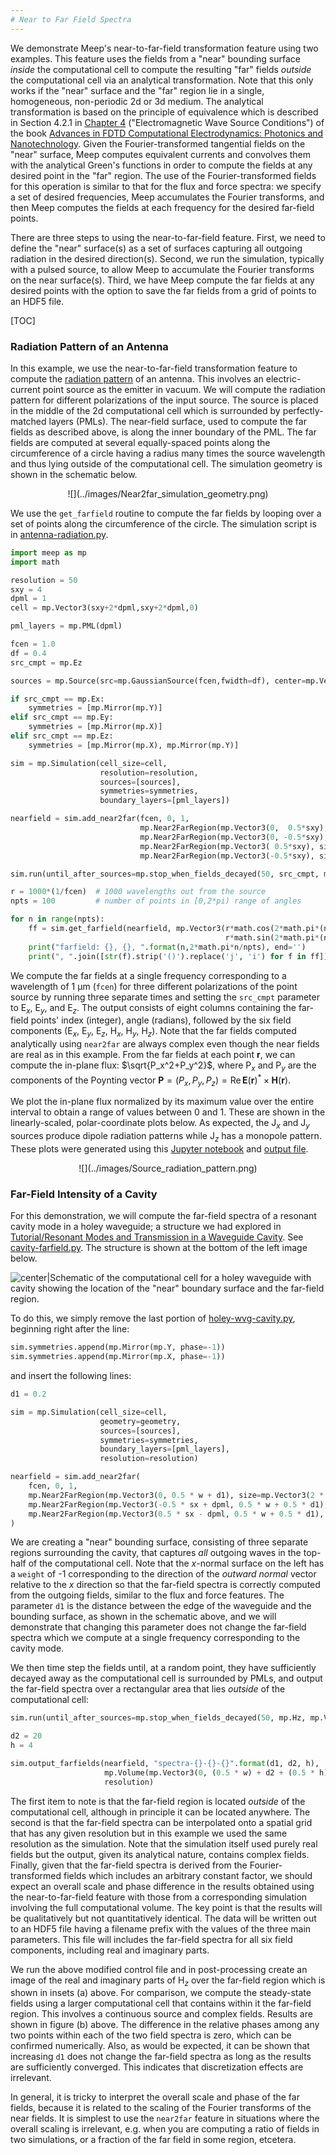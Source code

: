 ```yaml
---
# Near to Far Field Spectra
---
```


We demonstrate Meep's near-to-far-field transformation feature using two examples. This feature uses the fields from a "near" bounding surface <i>inside</i> the computational cell to compute the resulting "far" fields <i>outside</i> the computational cell via an analytical transformation. Note that this only works if the "near" surface and the "far" region lie in a single, homogeneous, non-periodic 2d or 3d medium. The analytical transformation is based on the principle of equivalence which is described in Section 4.2.1 in [Chapter 4](http://arxiv.org/abs/arXiv:1301.5366) ("Electromagnetic Wave Source Conditions") of the book [Advances in FDTD Computational Electrodynamics: Photonics and Nanotechnology](https://www.amazon.com/Advances-FDTD-Computational-Electrodynamics-Nanotechnology/dp/1608071707). Given the Fourier-transformed tangential fields on the "near" surface, Meep computes equivalent currents and convolves them with the analytical Green's functions in order to compute the fields at any desired point in the "far" region. The use of the Fourier-transformed fields for this operation is similar to that for the flux and force spectra: we specify a set of desired frequencies, Meep accumulates the Fourier transforms, and then Meep computes the fields at each frequency for the desired far-field points.

There are three steps to using the near-to-far-field feature. First, we need to define the "near" surface(s) as a set of surfaces capturing all outgoing radiation in the desired direction(s). Second, we run the simulation, typically with a pulsed source, to allow Meep to accumulate the Fourier transforms on the near surface(s). Third, we have Meep compute the far fields at any desired points with the option to save the far fields from a grid of points to an HDF5 file.

[TOC]

### Radiation Pattern of an Antenna

In this example, we use the near-to-far-field transformation feature to compute the [radiation pattern](https://en.wikipedia.org/wiki/Radiation_pattern) of an antenna. This involves an electric-current point source as the emitter in vacuum. We will compute the radiation pattern for different polarizations of the input source. The source is placed in the middle of the 2d computational cell which is surrounded by perfectly-matched layers (PMLs). The near-field surface, used to compute the far fields as described above, is along the inner boundary of the PML. The far fields are computed at several equally-spaced points along the circumference of a circle having a radius many times the source wavelength and thus lying outside of the computational cell. The simulation geometry is shown in the schematic below.

<center>
![](../images/Near2far_simulation_geometry.png)
</center>

We use the `get_farfield` routine to compute the far fields by looping over a set of points along the circumference of the circle. The simulation script is in [antenna-radiation.py](https://github.com/stevengj/meep/blob/master/python/examples/antenna-radiation.py).

```py
import meep as mp
import math

resolution = 50
sxy = 4
dpml = 1
cell = mp.Vector3(sxy+2*dpml,sxy+2*dpml,0)

pml_layers = mp.PML(dpml)

fcen = 1.0
df = 0.4
src_cmpt = mp.Ez

sources = mp.Source(src=mp.GaussianSource(fcen,fwidth=df), center=mp.Vector3(), component=src_cmpt)

if src_cmpt == mp.Ex:
    symmetries = [mp.Mirror(mp.Y)]
elif src_cmpt == mp.Ey:
    symmetries = [mp.Mirror(mp.X)]
elif src_cmpt == mp.Ez:
    symmetries = [mp.Mirror(mp.X), mp.Mirror(mp.Y)]

sim = mp.Simulation(cell_size=cell,
                    resolution=resolution,
                    sources=[sources],
                    symmetries=symmetries,
                    boundary_layers=[pml_layers])

nearfield = sim.add_near2far(fcen, 0, 1,
                             mp.Near2FarRegion(mp.Vector3(0,  0.5*sxy), size=mp.Vector3(sxy)),
                             mp.Near2FarRegion(mp.Vector3(0, -0.5*sxy), size=mp.Vector3(sxy), weight=-1.0),
                             mp.Near2FarRegion(mp.Vector3( 0.5*sxy), size=mp.Vector3(0,sxy)),
                             mp.Near2FarRegion(mp.Vector3(-0.5*sxy), size=mp.Vector3(0,sxy), weight=-1.0))

sim.run(until_after_sources=mp.stop_when_fields_decayed(50, src_cmpt, mp.Vector3(), 1e-8))

r = 1000*(1/fcen)  # 1000 wavelengths out from the source
npts = 100         # number of points in [0,2*pi) range of angles

for n in range(npts):
    ff = sim.get_farfield(nearfield, mp.Vector3(r*math.cos(2*math.pi*(n/npts)),
                                                r*math.sin(2*math.pi*(n/npts))))
    print("farfield: {}, {}, ".format(n,2*math.pi*n/npts), end='')
    print(", ".join([str(f).strip('()').replace('j', 'i') for f in ff]))
```

We compute the far fields at a single frequency corresponding to a wavelength of 1 μm (`fcen`) for three different polarizations of the point source by running three separate times and setting the `src_cmpt` parameter to E$_x$, E$_y$, and E$_z$. The output consists of eight columns containing the far-field points' index (integer), angle (radians), followed by the six field components (E$_x$, E$_y$, E$_z$, H$_x$, H$_y$, H$_z$). Note that the far fields computed analytically using `near2far` are always complex even though the near fields are real as in this example. From the far fields at each point $\mathbf{r}$, we can compute the in-plane flux: $\sqrt{P_x^2+P_y^2}$, where P$_x$ and P$_y$ are the components of the Poynting vector $\mathbf{P}=(P_x,P_y,P_z)=\mathrm{Re}\, \mathbf{E}(\mathbf{r})^*\times\mathbf{H}(\mathbf{r})$.

We plot the in-plane flux normalized by its maximum value over the entire interval to obtain a range of values between 0 and 1. These are shown in the linearly-scaled, polar-coordinate plots below. As expected, the J$_x$ and J$_y$ sources produce dipole radiation patterns while J$_z$ has a monopole pattern. These plots were generated using this [Jupyter notebook](http://ab-initio.mit.edu/~oskooi/wiki_data/farfield_radiation_pattern.ipynb) and [output file](http://ab-initio.mit.edu/~oskooi/wiki_data/source_Jy_farfields.dat).

<center>
![](../images/Source_radiation_pattern.png)
</center>

### Far-Field Intensity of a Cavity

For this demonstration, we will compute the far-field spectra of a resonant cavity mode in a holey waveguide; a structure we had explored in [Tutorial/Resonant Modes and Transmission in a Waveguide Cavity](Resonant_Modes_and_Transmission_in_a_Waveguide_Cavity.md). See [cavity-farfield.py](https://github.com/stevengj/meep/blob/master/python/examples/cavity-farfield.py). The structure is shown at the bottom of the left image below.

![center|Schematic of the computational cell for a holey waveguide with cavity showing the location of the "near" boundary surface and the far-field region.](../images/N2ff_comp_cell.png)

To do this, we simply remove the last portion of [holey-wvg-cavity.py](https://github.com/stevengj/meep/blob/master/python/examples/holey-wvg-cavity.py), beginning right after the line:

```py
sim.symmetries.append(mp.Mirror(mp.Y, phase=-1))
sim.symmetries.append(mp.Mirror(mp.X, phase=-1))
```

and insert the following lines:

```py
d1 = 0.2

sim = mp.Simulation(cell_size=cell,
                    geometry=geometry,
                    sources=[sources],
                    symmetries=symmetries,
                    boundary_layers=[pml_layers],
                    resolution=resolution)

nearfield = sim.add_near2far(
    fcen, 0, 1,
    mp.Near2FarRegion(mp.Vector3(0, 0.5 * w + d1), size=mp.Vector3(2 * dpml - sx)),
    mp.Near2FarRegion(mp.Vector3(-0.5 * sx + dpml, 0.5 * w + 0.5 * d1), size=mp.Vector3(0, d1), weight=-1.0),
    mp.Near2FarRegion(mp.Vector3(0.5 * sx - dpml, 0.5 * w + 0.5 * d1), size=mp.Vector3(0, d1))
)
```

We are creating a "near" bounding surface, consisting of three separate regions surrounding the cavity, that captures <i>all</i> outgoing waves in the top-half of the computational cell. Note that the *x*-normal surface on the left has a `weight` of -1 corresponding to the direction of the *outward normal* vector relative to the *x* direction so that the far-field spectra is correctly computed from the outgoing fields, similar to the flux and force features. The parameter `d1` is the distance between the edge of the waveguide and the bounding surface, as shown in the schematic above, and we will demonstrate that changing this parameter does not change the far-field spectra which we compute at a single frequency corresponding to the cavity mode.

We then time step the fields until, at a random point, they have sufficiently decayed away as the computational cell is surrounded by PMLs, and output the far-field spectra over a rectangular area that lies <i>outside</i> of the computational cell:

```py
sim.run(until_after_sources=mp.stop_when_fields_decayed(50, mp.Hz, mp.Vector3(0.12, -0.37), 1e-8))

d2 = 20
h = 4

sim.output_farfields(nearfield, "spectra-{}-{}-{}".format(d1, d2, h),
                     mp.Volume(mp.Vector3(0, (0.5 * w) + d2 + (0.5 * h)), size=mp.Vector3(sx - 2 * dpml, h)),
                     resolution)
```

The first item to note is that the far-field region is located <i>outside</i> of the computational cell, although in principle it can be located anywhere. The second is that the far-field spectra can be interpolated onto a spatial grid that has any given resolution but in this example we used the same resolution as the simulation. Note that the simulation itself used purely real fields but the output, given its analytical nature, contains complex fields. Finally, given that the far-field spectra is derived from the Fourier-transformed fields which includes an arbitrary constant factor, we should expect an overall scale and phase difference in the results obtained using the near-to-far-field feature with those from a corresponding simulation involving the full computational volume. The key point is that the results will be qualitatively but not quantitatively identical. The data will be written out to an HDF5 file having a filename prefix with the values of the three main parameters. This file will includes the far-field spectra for all six field components, including real and imaginary parts.

We run the above modified control file and in post-processing create an image of the real and imaginary parts of H$_z$ over the far-field region which is shown in insets (a) above. For comparison, we compute the steady-state fields using a larger computational cell that contains within it the far-field region. This involves a continuous source and complex fields. Results are shown in figure (b) above. The difference in the relative phases among any two points within each of the two field spectra is zero, which can be confirmed numerically. Also, as would be expected, it can be shown that increasing `d1` does not change the far-field spectra as long as the results are sufficiently converged. This indicates that discretization effects are irrelevant.

In general, it is tricky to interpret the overall scale and phase of the far fields, because it is related to the scaling of the Fourier transforms of the near fields. It is simplest to use the `near2far` feature in situations where the overall scaling is irrelevant, e.g. when you are computing a ratio of fields in two simulations, or a fraction of the far field in some region, etcetera.